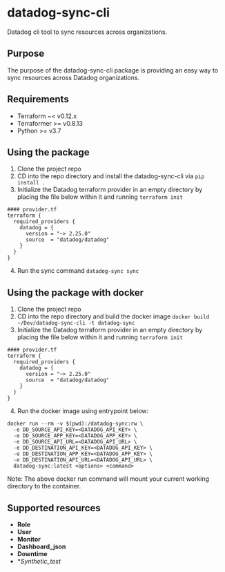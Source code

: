 # datadog-sync-cli
Datadog cli tool to sync resources across organizations.

## Purpose

The purpose of the datadog-sync-cli package is providing an easy way to sync resources across Datadog organizations.

## Requirements

- Terraform ~< v0.12.x
- Terraformer >= v0.8.13
- Python >= v3.7

## Using the package

1) Clone the project repo
2) CD into the repo directory and install the datadog-sync-cli via `pip install .`
3) Initialize the Datadog terraform provider in an empty directory by placing the file below within it and running `terraform init`
```hcl
#### provider.tf
terraform {
  required_providers {
    datadog = {
      version = "~> 2.25.0"
      source  = "datadog/datadog"
    }
  }
}
```
4) Run the sync command `datadog-sync sync`

## Using the package with docker
1) Clone the project repo
2) CD into the repo directory and build the docker image `docker build ~/Dev/datadog-sync-cli -t datadog-sync`
3) Initialize the Datadog terraform provider in an empty directory by placing the file below within it and running `terraform init`
```hcl
#### provider.tf
terraform {
  required_providers {
    datadog = {
      version = "~> 2.25.0"
      source  = "datadog/datadog"
    }
  }
}
```
4) Run the docker image using entrypoint below:
```
docker run --rm -v $(pwd):/datadog-sync:rw \
  -e DD_SOURCE_API_KEY=<DATADOG_API_KEY> \
  -e DD_SOURCE_APP_KEY=<DATADOG_APP_KEY> \
  -e DD_SOURCE_API_URL=<DATADOG_API_URL> \
  -e DD_DESTINATION_API_KEY=<DATADOG_API_KEY> \
  -e DD_DESTINATION_APP_KEY=<DATADOG_APP_KEY> \
  -e DD_DESTINATION_API_URL=<DATADOG_API_URL> \
  datadog-sync:latest <options> <command>
```
Note: The above docker run command will mount your current working directory to the container.

## Supported resources

- **Role**
- **User**
- **Monitor**
- **Dashboard_json**
- **Downtime**
- **Synthetic_test*